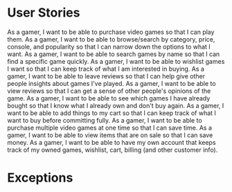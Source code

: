 # User Stories
As a gamer, I want to be able to purchase video games so that I can play them.
As a gamer, I want to be able to browse/search by category, price, console, and popularity so that I can narrow down the options to what I want.
As a gamer, I want to be able to search games by name so that I can find a specific game quickly.
As a gamer, I want to be able to wishlist games I want so that I can keep track of what I am interested in buying.
As a gamer, I want to be able to leave reviews so that I can help give other people insights about games I've played.
As a gamer, I want to be able to view reviews so that I can get a sense of other people's opinions of the game. 
As a gamer, I want to be able to see which games I have already bought so that I know what I already own and don't buy again. 
As a gamer, I want to be able to add things to my cart so that I can keep track of what I want to buy before committing fully.
As a gamer, I want to be able to purchase multiple video games at one time so that I can save time. 
As a gamer, I want to be able to view items that are on sale so that I can save money.
As a gamer, I want to be able to have my own account that keeps track of my owned games, wishlist, cart, billing (and other customer info).

# Exceptions
